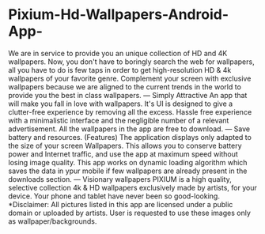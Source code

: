 # Pixium-Hd-Wallpapers-Android-App-
We are in service to provide you an unique collection of HD and 4K wallpapers. Now, you don't have to boringly search the web for wallpapers, all you have to do is few taps in order to get high-resolution HD &amp; 4k wallpapers of your favorite genre. Complement your screen with exclusive wallpapers because we are aligned to the current trends in the world to provide you the best in class wallpapers.  — Simply Attractive An app that will make you fall in love with wallpapers. It's UI is designed to give a clutter-free experience by removing all the excess. Hassle free experience with a minimalistic interface and the negligible number of a relevant advertisement. All the wallpapers in the app are free to download.   — Save battery and resources. (Features) The application displays only adapted to the size of your screen Wallpapers. This allows you to conserve battery power and Internet traffic, and use the app at maximum speed without losing image quality. This app works on dynamic loading algorithm which saves the data in ypur mobile if few wallpapers are already present in the downloads section.   — Visionary wallpapers   PIXIUM is a high quality, selective collection 4k &amp; HD wallpapers exclusively made by artists, for your device. Your phone and tablet have never been so good-looking.  *Disclaimer: All pictures listed in this app are licensed under a public domain or uploaded by artists. User is requested to use these images only as wallpaper/backgrounds.
